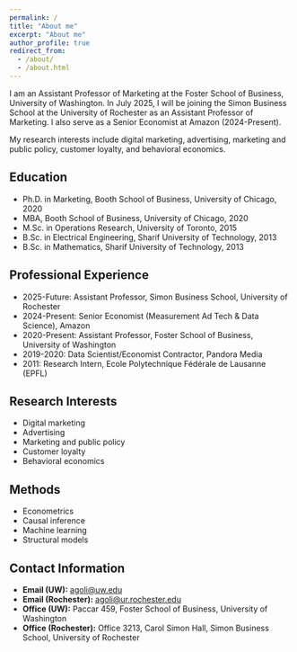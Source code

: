 ```yaml
---
permalink: /
title: "About me"
excerpt: "About me"
author_profile: true
redirect_from: 
  - /about/
  - /about.html
---
```


I am an Assistant Professor of Marketing at the Foster School of Business, University of Washington. In July 2025, I will be joining the Simon Business School at the University of Rochester as an Assistant Professor of Marketing. I also serve as a Senior Economist at Amazon (2024-Present).

My research interests include digital marketing, advertising, marketing and public policy, customer loyalty, and behavioral economics.

## Education
* Ph.D. in Marketing, Booth School of Business, University of Chicago, 2020
* MBA, Booth School of Business, University of Chicago, 2020
* M.Sc. in Operations Research, University of Toronto, 2015
* B.Sc. in Electrical Engineering, Sharif University of Technology, 2013
* B.Sc. in Mathematics, Sharif University of Technology, 2013

## Professional Experience
* 2025-Future: Assistant Professor, Simon Business School, University of Rochester
* 2024-Present: Senior Economist (Measurement Ad Tech & Data Science), Amazon
* 2020-Present: Assistant Professor, Foster School of Business, University of Washington
* 2019-2020: Data Scientist/Economist Contractor, Pandora Media
* 2011: Research Intern, Ecole Polytechnique Fédérale de Lausanne (EPFL)

## Research Interests
* Digital marketing
* Advertising
* Marketing and public policy
* Customer loyalty
* Behavioral economics

## Methods
* Econometrics
* Causal inference
* Machine learning
* Structural models

## Contact Information
* **Email (UW):** agoli@uw.edu
* **Email (Rochester):** agoli@ur.rochester.edu
* **Office (UW):** Paccar 459, Foster School of Business, University of Washington
* **Office (Rochester):** Office 3213, Carol Simon Hall, Simon Business School, University of Rochester
